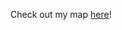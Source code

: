 Check out my map [here](file:///Applications/GIS%20Code%20R/Final_Code/code/GEOG215_data_analysis-1.html)!

